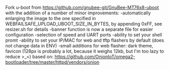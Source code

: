 Fork u-boot from https://github.com/gnubee-git/GnuBee-MT76x8-uboot with the addition of a number of minor improvements:
-automatically enlarging the image to the one specified in WEBFAILSAFE_UPLOAD_UBOOT_SIZE_IN_BYTES, by appending 0xFF, see resizer.sh for details
-banner function is now a separate file for easier configuration
-selection of speed and UART ports
-ability to set your shell promt
-ability to set your IP/MAC for web and tftp flashers by default (does not change data in ENV)
-small additions for web flasher: dark theme, favicon (128px is probably a lot, because it weighs 12kb, but I'm too lazy to reduce >_<)
based on: https://github.com/OnionIoT/omega2-bootloader/tree/master/httpd/vendors/onion